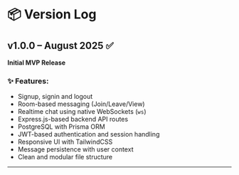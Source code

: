 # 📦 Version Log

## v1.0.0 – August 2025 ✅

**Initial MVP Release**

### ✨ Features:

- Signup, signin and logout
- Room-based messaging (Join/Leave/View)
- Realtime chat using native WebSockets (`ws`)
- Express.js-based backend API routes
- PostgreSQL with Prisma ORM
- JWT-based authentication and session handling
- Responsive UI with TailwindCSS
- Message persistence with user context
- Clean and modular file structure

---
